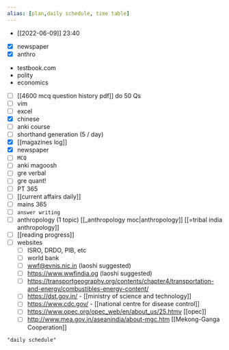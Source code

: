 ```yaml
---
alias: [plan,daily schedule, time table]
---
```


- [[2022-06-09]] 23:40
- [x] newspaper
- [x] anthro
- testbook.com
- polity
- economics


- [ ] [[4600 mcq question history pdf]] do 50 Qs
- [ ] vim
- [ ] excel
- [x] chinese
- [ ] anki course
- [ ] shorthand generation (5 / day)
- [x] [[magazines log]]
- [x] newspaper
- [ ] `MCQ`
- [ ] anki magoosh
- [ ] gre verbal
- [ ] gre quant!
- [ ] PT 365
- [ ] [[current affairs daily]]
- [ ] mains 365
- [ ] `answer writing`
- [ ] anthropology (1 topic) [[_anthropology moc|anthropology]] [[=tribal india anthropology]]
- [ ] [[reading progress]]
- [ ] websites
	- [ ] ISRO, DRDO, PIB, etc
	- [ ] world bank
	- [ ] wwf@evnis.nic.in (laoshi suggested)
	- [ ] https://www.wwfindia.og (laoshi suggested)
	- [ ] https://transportgeography.org/contents/chapter4/transportation-and-energy/combustibles-energy-content/
	- [ ] https://dst.gov.in/ - [[ministry of science and technology]]
	- [ ] https://www.cdc.gov/ - [[national centre for disease control]]
	- [ ] https://www.opec.org/opec_web/en/about_us/25.htmv [[opec]]
	- [ ] http://www.mea.gov.in/aseanindia/about-mgc.htm [[Mekong-Ganga Cooperation]]
```query
"daily schedule"
```